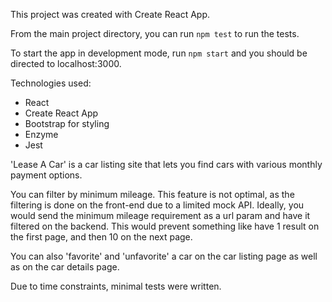 This project was created with Create React App.

From the main project directory, you can run `npm test` to run the tests.

To start the app in development mode, run `npm start` and you should be directed to localhost:3000.

Technologies used:
* React
* Create React App
* Bootstrap for styling
* Enzyme
* Jest

'Lease A Car' is a car listing site that lets you find cars with various monthly payment options. 

You can filter by minimum mileage. This feature is not optimal, as the filtering is done on the front-end due to a limited mock API. Ideally, you would send the minimum mileage requirement as a url param and have it filtered on the backend. This would prevent something like have 1 result on the first page, and then 10 on the next page. 

You can also 'favorite' and 'unfavorite' a car on the car listing page as well as on the car details page. 

Due to time constraints, minimal tests were written. 